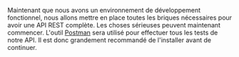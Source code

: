 Maintenant que nous avons un environnement de développement fonctionnel, nous allons mettre en place toutes les briques nécessaires pour avoir une API REST complète. Les choses sérieuses peuvent maintenant commencer.
L'outil [Postman](https://www.getpostman.com/) sera utilisé pour effectuer tous les tests de notre API. Il est donc grandement recommandé de l'installer avant de continuer.